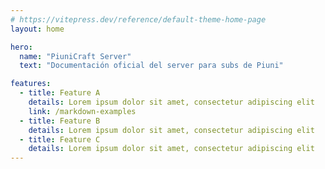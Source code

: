 ```yaml
---
# https://vitepress.dev/reference/default-theme-home-page
layout: home

hero:
  name: "PiuniCraft Server"
  text: "Documentación oficial del server para subs de Piuni"

features:
  - title: Feature A
    details: Lorem ipsum dolor sit amet, consectetur adipiscing elit
    link: /markdown-examples
  - title: Feature B
    details: Lorem ipsum dolor sit amet, consectetur adipiscing elit
  - title: Feature C
    details: Lorem ipsum dolor sit amet, consectetur adipiscing elit
---
```


